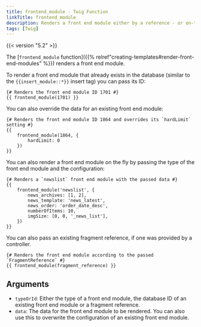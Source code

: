 ```yaml
---
title: frontend_module - Twig Function
linkTitle: frontend_module
description: Renders a front end module either by a reference - or on-the-fly.
tags: [Twig]
---
```


{{< version "5.2" >}}

The [`frontend_module` function]({{% relref"creating-templates#render-front-end-modules" %}}) renders a front end module.

To render a front end module that already exists in the database (similar to the `{{insert_module::*}}` insert tag) you
can pass its ID:

```twig
{# Renders the front end module ID 1701 #}
{{ frontend_module(1701) }}
```

You can also override the data for an existing front end module:

```twig
{# Renders the front end module ID 1864 and overrides its `hardLimit` setting #}
{{ 
    frontend_module(1864, {
        hardLimit: 0
    })
}}
```

You can also render a front end module on the fly by passing the type of the front end module and the configuration:

```twig
{# Renders a `newslist` front end module with the passed data #}
{{
    frontend_module('newslist', {
        news_archives: [1, 2],
        news_template: 'news_latest',
        news_order: 'order_date_desc',
        numberOfItems: 10,
        imgSize: [0, 0, '_news_list'],
    })
}}
```

You can also pass an existing fragment reference, if one was provided by a controller.

```twig
{# Renders the front end module according to the passed `FragmentReference` #}
{{ frontend_module(fragment_reference) }}
```

## Arguments

* `typeOrId`: Either the type of a front end module, the database ID of an existing front end module or a fragment
  reference.
* `data`: The data for the front end module to be rendered. You can also use this to overwrite the configuration of an 
  existing front end module.
